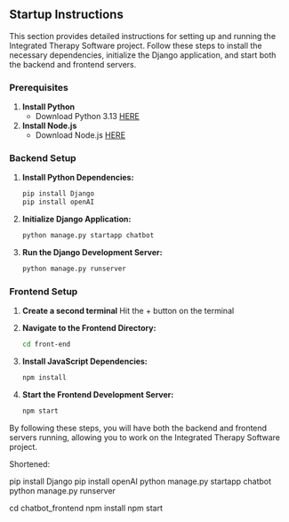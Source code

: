 ## Startup Instructions

This section provides detailed instructions for setting up and running the Integrated Therapy Software project. Follow these steps to install the necessary dependencies, initialize the Django application, and start both the backend and frontend servers.

### Prerequisites

1. **Install Python**
    - Download Python 3.13 [HERE](https://www.python.org/downloads/release/python-3130/)
2. **Install Node.js**
    - Download Node.js [HERE](https://nodejs.org/en/download/prebuilt-installer)

### Backend Setup

1. **Install Python Dependencies:**
    ```bash
    pip install Django
    pip install openAI
    ```

2. **Initialize Django Application:**
    ```bash
    python manage.py startapp chatbot
    ```

3. **Run the Django Development Server:**
    ```bash
    python manage.py runserver
    ```

### Frontend Setup

1. **Create a second terminal**
    Hit the + button on the terminal

2. **Navigate to the Frontend Directory:**
    ```bash
    cd front-end
    ```

3. **Install JavaScript Dependencies:**
    ```bash
    npm install
    ```

4. **Start the Frontend Development Server:**
    ```bash
    npm start
    ```

By following these steps, you will have both the backend and frontend servers running, allowing you to work on the Integrated Therapy Software project.

Shortened:

pip install Django
pip install openAI
python manage.py startapp chatbot
python manage.py runserver

cd chatbot_frontend
npm install
npm start
